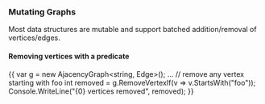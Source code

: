 ### Mutating Graphs

Most data structures are mutable and support batched addition/removal of vertices/edges.

#### Removing vertices with a predicate
{{
var g = new AjacencyGraph<string, Edge<string>>();
...
// remove any vertex starting with foo
int removed = g.RemoveVertexIf(v => v.StartsWith("foo"));
Console.WriteLine("{0} vertices removed", removed);
}}
